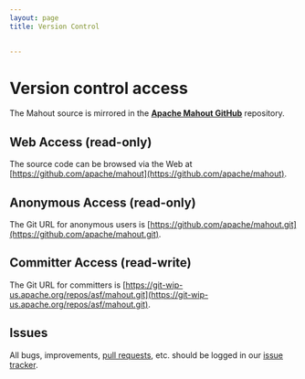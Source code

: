 ```yaml
---
layout: page
title: Version Control

    
---
```


# Version control access

The Mahout source is mirrored in the **[Apache Mahout GitHub](https://github.com/apache/mahout)** repository.
  
<a name="VersionControl-WebAccess(read-only)"></a>
## Web Access (read-only)

The source code can be browsed via the Web at [https://github.com/apache/mahout](https://github.com/apache/mahout). 

<a name="VersionControl-AnonymousAccess(read-only)"></a>
## Anonymous Access (read-only)

The Git URL for anonymous users is [https://github.com/apache/mahout.git](https://github.com/apache/mahout.git).

<a name="VersionControl-CommitterAccess(read-write)"></a>
## Committer Access (read-write)

The Git URL for committers is [https://git-wip-us.apache.org/repos/asf/mahout.git](https://git-wip-us.apache.org/repos/asf/mahout.git).

<a name="VersionControl-Issues"></a>
## Issues

All bugs, improvements, [pull requests](github.html), etc. should be logged in our [issue tracker](issue-tracker.html).
